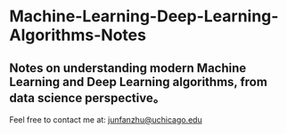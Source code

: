 # Machine-Learning-Deep-Learning-Algorithms-Notes
Notes on understanding modern Machine Learning and Deep Learning algorithms, from data science perspective。
---
Feel free to contact me at: junfanzhu@uchicago.edu
